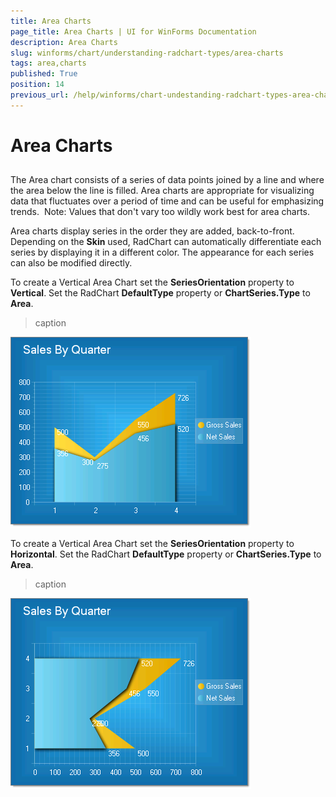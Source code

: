 ```yaml
---
title: Area Charts
page_title: Area Charts | UI for WinForms Documentation
description: Area Charts
slug: winforms/chart/understanding-radchart-types/area-charts
tags: area,charts
published: True
position: 14
previous_url: /help/winforms/chart-undestanding-radchart-types-area-charts.html
---
```


# Area Charts



## 

The Area chart consists of a series of data points joined by a line and where the area below the line is filled. Area charts are appropriate for visualizing data that fluctuates over a period of time and can be useful for emphasizing trends.  Note: Values that don't vary too wildly work best for area charts. 

Area charts display series in the order they are added, back-to-front.  Depending on the __Skin__ used, RadChart can automatically differentiate each series by displaying it in a different color. The appearance for each series can also be modified directly.

To create a Vertical Area Chart set the __SeriesOrientation__ property to __Vertical__. Set the RadChart __DefaultType__ property or __ChartSeries.Type__ to __Area__.


>caption 

![chart-undestanding-radchart-types-area-charts 001](images/chart-undestanding-radchart-types-area-charts001.png)

To create a Vertical Area Chart set the __SeriesOrientation__ property to __Horizontal__. Set the RadChart __DefaultType__ property or __ChartSeries.Type__ to __Area__.
>caption 

![chart-undestanding-radchart-types-area-charts 002](images/chart-undestanding-radchart-types-area-charts002.png)
